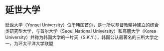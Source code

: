 # 延世大学

延世大学（Yonsei University）位于韩国首尔，是一所以基督教精神建立的综合类研究型大学，与首尔大学（Seoul National University）和高丽大学（Korea University）并称为韩国大学的一片天（S.K.Y.），韩国公认最著名的三所大学之一，为环太平洋大学联盟